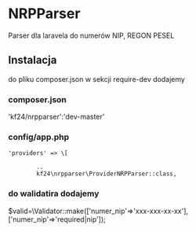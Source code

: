 # NRPParser
Parser dla laravela do numerów NIP, REGON PESEL

## Instalacja
do pliku composer.json w sekcji require-dev dodajemy

### composer.json
'kf24/nrpparser':'dev-master'

### config/app.php

    'providers' => \[

            ..
            kf24\nrpparser\ProviderNRPParser::class,


### do walidatira dodajemy

$valid=\Validator::make(['numer_nip'=>'xxx-xxx-xx-xx'],['numer_nip'=>'required|nip']);